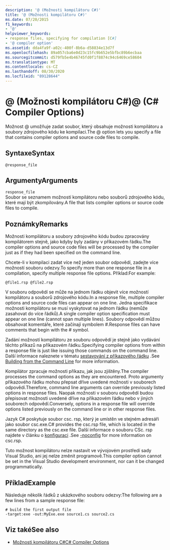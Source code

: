 ```yaml
---
description: '@ (Možnosti kompilátoru C#)'
title: '@ (Možnosti kompilátoru C#)'
ms.date: 07/20/2015
f1_keywords:
- '@'
helpviewer_keywords:
- response files, specifying for compilation [C#]
- '@ compiler option'
ms.assetid: dda4fa9f-a02c-400f-8b6a-d58834e13d7f
ms.openlocfilehash: 89a057cba6e0d23c15fc9b652e5bfbc89b6ecbaa
ms.sourcegitcommit: d579fb5e4b46745fd0f1f8874c94c6469ce58604
ms.translationtype: MT
ms.contentlocale: cs-CZ
ms.lasthandoff: 08/30/2020
ms.locfileid: "89128644"
---
```

# <a name="-c-compiler-options"></a><span data-ttu-id="bfdec-103">@ (Možnosti kompilátoru C#)</span><span class="sxs-lookup"><span data-stu-id="bfdec-103">@ (C# Compiler Options)</span></span>
<span data-ttu-id="bfdec-104">Možnost @ umožňuje zadat soubor, který obsahuje možnosti kompilátoru a soubory zdrojového kódu ke kompilaci.</span><span class="sxs-lookup"><span data-stu-id="bfdec-104">The @ option lets you specify a file that contains compiler options and source code files to compile.</span></span>  
  
## <a name="syntax"></a><span data-ttu-id="bfdec-105">Syntaxe</span><span class="sxs-lookup"><span data-stu-id="bfdec-105">Syntax</span></span>  
  
```console  
@response_file  
```  
  
## <a name="arguments"></a><span data-ttu-id="bfdec-106">Argumenty</span><span class="sxs-lookup"><span data-stu-id="bfdec-106">Arguments</span></span>  
 `response_file`  
 <span data-ttu-id="bfdec-107">Soubor se seznamem možností kompilátoru nebo souborů zdrojového kódu, které mají být zkompilovány.</span><span class="sxs-lookup"><span data-stu-id="bfdec-107">A file that lists compiler options or source code files to compile.</span></span>  
  
## <a name="remarks"></a><span data-ttu-id="bfdec-108">Poznámky</span><span class="sxs-lookup"><span data-stu-id="bfdec-108">Remarks</span></span>  
 <span data-ttu-id="bfdec-109">Možnosti kompilátoru a soubory zdrojového kódu budou zpracovány kompilátorem stejně, jako kdyby byly zadány v příkazovém řádku.</span><span class="sxs-lookup"><span data-stu-id="bfdec-109">The compiler options and source code files will be processed by the compiler just as if they had been specified on the command line.</span></span>  
  
 <span data-ttu-id="bfdec-110">Chcete-li v kompilaci zadat více než jeden soubor odpovědí, zadejte více možností souboru odezvy.</span><span class="sxs-lookup"><span data-stu-id="bfdec-110">To specify more than one response file in a compilation, specify multiple response file options.</span></span> <span data-ttu-id="bfdec-111">Příklad:</span><span class="sxs-lookup"><span data-stu-id="bfdec-111">For example:</span></span>  
  
```console  
@file1.rsp @file2.rsp  
```  
  
 <span data-ttu-id="bfdec-112">V souboru odpovědí se může na jednom řádku objevit více možností kompilátoru a souborů zdrojového kódu.</span><span class="sxs-lookup"><span data-stu-id="bfdec-112">In a response file, multiple compiler options and source code files can appear on one line.</span></span> <span data-ttu-id="bfdec-113">Jedna specifikace možnosti kompilátoru se musí vyskytovat na jednom řádku (nemůže zasahovat do více řádků).</span><span class="sxs-lookup"><span data-stu-id="bfdec-113">A single compiler option specification must appear on one line (cannot span multiple lines).</span></span> <span data-ttu-id="bfdec-114">Soubory odpovědí můžou obsahovat komentáře, které začínají symbolem #.</span><span class="sxs-lookup"><span data-stu-id="bfdec-114">Response files can have comments that begin with the # symbol.</span></span>  
  
 <span data-ttu-id="bfdec-115">Zadání možností kompilátoru ze souboru odpovědí je stejně jako vydávání těchto příkazů na příkazovém řádku.</span><span class="sxs-lookup"><span data-stu-id="bfdec-115">Specifying compiler options from within a response file is just like issuing those commands on the command line.</span></span> <span data-ttu-id="bfdec-116">Další informace naleznete v tématu [sestavování z příkazového řádku](./how-to-set-environment-variables-for-the-visual-studio-command-line.md) .</span><span class="sxs-lookup"><span data-stu-id="bfdec-116">See [Building from the Command Line](./how-to-set-environment-variables-for-the-visual-studio-command-line.md) for more information.</span></span>  
  
 <span data-ttu-id="bfdec-117">Kompilátor zpracuje možnosti příkazu, jak jsou zjištěny.</span><span class="sxs-lookup"><span data-stu-id="bfdec-117">The compiler processes the command options as they are encountered.</span></span> <span data-ttu-id="bfdec-118">Proto argumenty příkazového řádku mohou přepsat dříve uvedené možnosti v souborech odpovědí.</span><span class="sxs-lookup"><span data-stu-id="bfdec-118">Therefore, command line arguments can override previously listed options in response files.</span></span> <span data-ttu-id="bfdec-119">Naopak možnosti v souboru odpovědí budou přepisovat možnosti uvedené dříve na příkazovém řádku nebo v jiných souborech odpovědí.</span><span class="sxs-lookup"><span data-stu-id="bfdec-119">Conversely, options in a response file will override options listed previously on the command line or in other response files.</span></span>  
  
 <span data-ttu-id="bfdec-120">Jazyk C# poskytuje soubor csc. rsp, který je umístěn ve stejném adresáři jako soubor csc.exe.</span><span class="sxs-lookup"><span data-stu-id="bfdec-120">C# provides the csc.rsp file, which is located in the same directory as the csc.exe file.</span></span> <span data-ttu-id="bfdec-121">Další informace o souboru CSc. rsp najdete v článku o [konfiguraci](./noconfig-compiler-option.md) .</span><span class="sxs-lookup"><span data-stu-id="bfdec-121">See [-noconfig](./noconfig-compiler-option.md) for more information on csc.rsp.</span></span>  
  
 <span data-ttu-id="bfdec-122">Tuto možnost kompilátoru nelze nastavit ve vývojovém prostředí sady Visual Studio, ani jej nelze změnit programově.</span><span class="sxs-lookup"><span data-stu-id="bfdec-122">This compiler option cannot be set in the Visual Studio development environment, nor can it be changed programmatically.</span></span>  
  
## <a name="example"></a><span data-ttu-id="bfdec-123">Příklad</span><span class="sxs-lookup"><span data-stu-id="bfdec-123">Example</span></span>  
 <span data-ttu-id="bfdec-124">Následuje několik řádků z ukázkového souboru odezvy:</span><span class="sxs-lookup"><span data-stu-id="bfdec-124">The following are a few lines from a sample response file:</span></span>  
  
```console  
# build the first output file  
-target:exe -out:MyExe.exe source1.cs source2.cs  
```  
  
## <a name="see-also"></a><span data-ttu-id="bfdec-125">Viz také</span><span class="sxs-lookup"><span data-stu-id="bfdec-125">See also</span></span>

- [<span data-ttu-id="bfdec-126">Možnosti kompilátoru C#</span><span class="sxs-lookup"><span data-stu-id="bfdec-126">C# Compiler Options</span></span>](./index.md)
